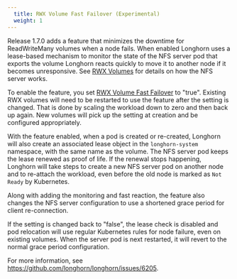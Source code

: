 ```yaml
---
  title: RWX Volume Fast Failover (Experimental)
  weight: 1
---
```


Release 1.7.0 adds a feature that minimizes the downtime for ReadWriteMany volumes when a node fails.  When enabled Longhorn uses a lease-based mechanism to monitor the state of the NFS server pod that exports the volume Longhorn reacts quickly to move it to another node if it becomes unresponsive.  See [RWX Volumes](../../nodes-and-volumes/volumes/rwx-volumes) for details on how the NFS server works.

To enable the feature, you set [RWX Volume Fast Failover](../../references/settings#rwx-volume-fast-failover) to "true".  Existing RWX volumes will need to be restarted to use the feature after the setting is changed.  That is done by scaling the workload down to zero and then back up again.  New volumes will pick up the setting at creation and be configured appropriately.  

With the feature enabled, when a pod is created or re-created, Longhorn will also create an associated lease object in the `longhorn-system` namespace, with the same name as the volume.  The NFS server pod keeps the lease renewed as proof of life.  If the renewal stops happening, Longhorn will take steps to create a new NFS server pod on another node and to re-attach the workload, even before the old node is marked as `Not Ready` by Kubernetes.

Along with adding the monitoring and fast reaction, the feature also changes the NFS server configuration to use a shortened grace period for client re-connection.

If the setting is changed back to "false", the lease check is disabled and pod relocation will use regular Kubernetes rules for node failure, even on existing volumes.  When the server pod is next restarted, it will revert to the normal grace period configuration.

For more information, see https://github.com/longhorn/longhorn/issues/6205.
